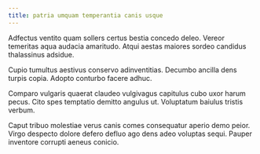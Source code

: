```yaml
---
title: patria umquam temperantia canis usque
---
```


Adfectus ventito quam sollers certus bestia concedo deleo. Vereor temeritas aqua audacia amaritudo. Atqui aestas maiores sordeo candidus thalassinus adsidue.

Cupio tumultus aestivus conservo adinventitias. Decumbo ancilla dens turpis copia. Adopto conturbo facere adhuc.

Comparo vulgaris quaerat claudeo vulgivagus capitulus cubo uxor harum pecus. Cito spes temptatio demitto angulus ut. Voluptatum baiulus tristis verbum.

Caput tribuo molestiae verus canis comes consequatur aperio demo peior. Virgo despecto dolore defero defluo ago dens adeo voluptas sequi. Pauper inventore corrupti aeneus conicio.